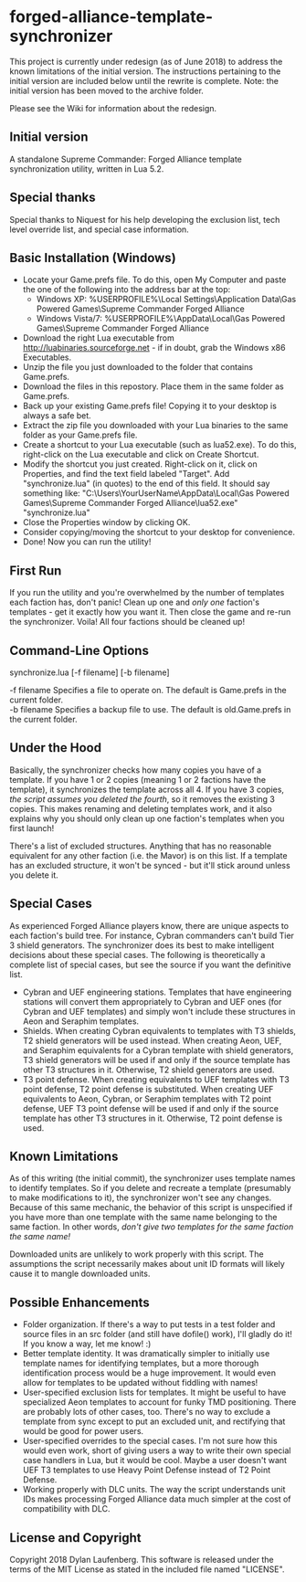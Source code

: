 forged-alliance-template-synchronizer
=====================================

This project is currently under redesign (as of June 2018) to address the known limitations of the initial version. The instructions pertaining to the initial version are included below until the rewrite is complete. Note: the initial version has been moved to the archive folder.

Please see the Wiki for information about the redesign.

Initial version
---------------

A standalone Supreme Commander: Forged Alliance template synchronization utility, written in Lua 5.2.

Special thanks
--------------

Special thanks to Niquest for his help developing the exclusion list, tech level override list, and special case information.

Basic Installation (Windows)
----------------------------

- Locate your Game.prefs file. To do this, open My Computer and paste the one of the following into the address bar at the top:
    - Windows XP: %USERPROFILE%\Local Settings\Application Data\Gas Powered Games\Supreme Commander Forged Alliance
    - Windows Vista/7: %USERPROFILE%\AppData\Local\Gas Powered Games\Supreme Commander Forged Alliance
- Download the right Lua executable from http://luabinaries.sourceforge.net - if in doubt, grab the Windows x86 Executables.
- Unzip the file you just downloaded to the folder that contains Game.prefs.
- Download the files in this repostory. Place them in the same folder as Game.prefs.
- Back up your existing Game.prefs file! Copying it to your desktop is always a safe bet.
- Extract the zip file you downloaded with your Lua binaries to the same folder as your Game.prefs file.
- Create a shortcut to your Lua executable (such as lua52.exe). To do this, right-click on the Lua executable and click on Create Shortcut.
- Modify the shortcut you just created. Right-click on it, click on Properties, and find the text field labeled "Target". Add "synchronize.lua" (in quotes) to the end of this field. It should say something like: "C:\Users\YourUserName\AppData\Local\Gas Powered Games\Supreme Commander Forged Alliance\lua52.exe" "synchronize.lua"
- Close the Properties window by clicking OK.
- Consider copying/moving the shortcut to your desktop for convenience.
- Done! Now you can run the utility!

First Run
---------

If you run the utility and you're overwhelmed by the number of templates each faction has, don't panic! Clean up one and _only one_ faction's templates - get it exactly how you want it. Then close the game and re-run the synchronizer. Voila! All four factions should be cleaned up!

Command-Line Options
--------------------

synchronize.lua [-f filename] [-b filename]

-f filename Specifies a file to operate on. The default is Game.prefs in the current folder.  
-b filename Specifies a backup file to use. The default is old.Game.prefs in the current folder.

Under the Hood
--------------

Basically, the synchronizer checks how many copies you have of a template. If you have 1 or 2 copies (meaning 1 or 2 factions have the template), it synchronizes the template across all 4. If you have 3 copies, _the script assumes you deleted the fourth_, so it removes the existing 3 copies. This makes renaming and deleting templates work, and it also explains why you should only clean up one faction's templates when you first launch!

There's a list of excluded structures. Anything that has no reasonable equivalent for any other faction (i.e. the Mavor) is on this list. If a template has an excluded structure, it won't be synced - but it'll stick around unless you delete it.

Special Cases
-------------

As experienced Forged Alliance players know, there are unique aspects to each faction's build tree. For instance, Cybran commanders can't build Tier 3 shield generators. The synchronizer does its best to make intelligent decisions about these special cases. The following is theoretically a complete list of special cases, but see the source if you want the definitive list.

- Cybran and UEF engineering stations. Templates that have engineering stations will convert them appropriately to Cybran and UEF ones (for Cybran and UEF templates) and simply won't include these structures in Aeon and Seraphim templates.
- Shields. When creating Cybran equivalents to templates with T3 shields, T2 shield generators will be used instead.
  When creating Aeon, UEF, and Seraphim equivalents for a Cybran template with shield generators, T3 shield generators will be used if and only if the source template has other T3 structures in it. Otherwise, T2 shield generators are used.
- T3 point defense. When creating equivalents to UEF templates with T3 point defense, T2 point defense is substituted.
  When creating UEF equivalents to Aeon, Cybran, or Seraphim templates with T2 point defense, UEF T3 point defense will be used if and only if the source template has other T3 structures in it. Otherwise, T2 point defense is used.


Known Limitations
-----------------

As of this writing (the initial commit), the synchronizer uses template names to identify templates. So if you delete and recreate a template (presumably to make modifications to it), the synchronizer won't see any changes. Because of this same mechanic, the behavior of this script is unspecified if you have more than one template with the same name belonging to the same faction. In other words, _don't give two templates for the same faction the same name!_

Downloaded units are unlikely to work properly with this script. The assumptions the script necessarily makes about unit ID formats will likely cause it to mangle downloaded units.

Possible Enhancements
---------------------

- Folder organization. If there's a way to put tests in a test folder and source files in an src folder (and still have dofile() work), I'll gladly do it! If you know a way, let me know! :)
- Better template identity. It was dramatically simpler to initially use template names for identifying templates, but a more thorough identification process would be a huge improvement. It would even allow for templates to be updated without fiddling with names!
- User-specified exclusion lists for templates. It might be useful to have specialized Aeon templates to account for funky TMD positioning. There are probably lots of other cases, too. There's no way to exclude a template from sync except to put an excluded unit, and rectifying that would be good for power users.
- User-specified overrides to the special cases. I'm not sure how this would even work, short of giving users a way to write their own special case handlers in Lua, but it would be cool. Maybe a user doesn't want UEF T3 templates to use Heavy Point Defense instead of T2 Point Defense.
- Working properly with DLC units. The way the script understands unit IDs makes processing Forged Alliance data much simpler at the cost of compatibility with DLC.

License and Copyright
---------------------

Copyright 2018 Dylan Laufenberg. This software is released under the terms of the MIT License as stated in the included file named "LICENSE".
